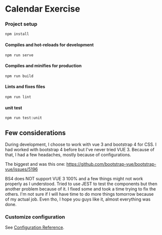 # Calendar Exercise

### Project setup
```
npm install
```

#### Compiles and hot-reloads for development
```
npm run serve
```

#### Compiles and minifies for production
```
npm run build
```

#### Lints and fixes files
```
npm run lint
```

#### unit test
```
npm run test:unit
```

## Few considerations
During development, I choose to work with vue 3 and bootstrap 4 for CSS. I had worked with bootstrap 4 before but I've never tried VUE 3. Because of that, I had a few headaches, mostly because of configurations.

The biggest and was this one: https://github.com/bootstrap-vue/bootstrap-vue/issues/5196

BS4 does NOT support VUE 3 100% and a few things might not work properly as I understood. Tried to use JEST to test the components but then another problem because of it. I fixed some and took a time trying to fix the others. I'm not sure if I will have time to do more things tomorrow because of my actual job. Even tho, I hope you guys like it, almost everything was done.


### Customize configuration
See [Configuration Reference](https://cli.vuejs.org/config/).
